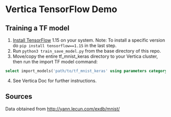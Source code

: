 # Vertica TensorFlow Demo
## Training a TF model
1. [Install TensorFlow](https://www.tensorflow.org/install/pip#virtualenv-install) 1.15 on your system. Note: To install a specific version do `pip install tensorflow==1.15` in the last step.
2. Run `python3 train_save_model.py` from the base directory of this repo.
3. Move/copy the entire tf_mnist_keras directory to your Vertica cluster, then run the import TF model command:
```sql
select import_models('path/to/tf_mnist_keras' using parameters category='TENSORFLOW');
```
4. See Vertica Doc for further instructions.

## Sources
Data obtained from http://yann.lecun.com/exdb/mnist/

